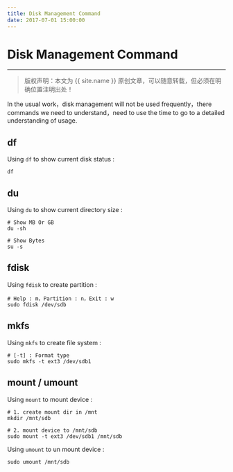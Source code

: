 ```yaml
---
title: Disk Management Command 
date: 2017-07-01 15:00:00
---
```


# Disk Management Command
***
> 版权声明：本文为 {{ site.name }} 原创文章，可以随意转载，但必须在明确位置注明出处！ 


In the usual work，disk management will not be used frequently，there commands we need to understand，need to use the time to go to a detailed understanding of usage.

## df
Using `df` to show current disk status :
```
df
```
## du
Using `du` to show current directory size :
```
# Show MB Or GB
du -sh

# Show Bytes
su -s
```

## fdisk
Using `fdisk` to create partition :
```
# Help : m，Partition : n，Exit : w
sudo fdisk /dev/sdb
```

## mkfs
Using `mkfs` to create file system :
```
# [-t] : Format type
sudo mkfs -t ext3 /dev/sdb1
```

## mount / umount
Using `mount` to mount device :
```
# 1. create mount dir in /mnt
mkdir /mnt/sdb

# 2. mount device to /mnt/sdb
sudo mount -t ext3 /dev/sdb1 /mnt/sdb
```

Using `umount` to un mount device :
```
sudo umount /mnt/sdb
```

